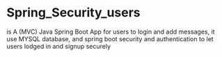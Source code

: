 # Spring_Security_users

is A (MVC) Java Spring Boot App for users to login and add messages, it use MYSQL database, and spring boot security and authentication
to let users lodged in and signup securely
